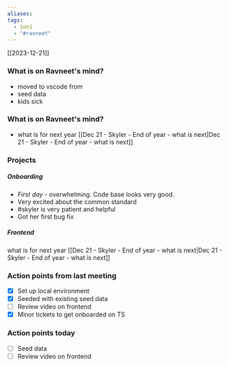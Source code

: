 ```yaml
---
aliases: 
tags:
  - 1on1
  - "#ravneet"
---
```

[[2023-12-21]]

### What is on Ravneet's mind?
* moved to vscode from
* seed data
* kids sick
### What is on Ravneet's mind?
* what is for next year [[Dec 21 - Skyler - End of year - what is next|Dec 21 - Skyler - End of year - what is next]]
### Projects

##### Onboarding
- *First day* - overwhelming. Code base looks very good.
- Very excited about the common standard
- #skyler is very patient and helpful
- Got her first bug fix
##### Frontend 
what is for next year [[Dec 21 - Skyler - End of year - what is next|Dec 21 - Skyler - End of year - what is next]]
### Action points from last meeting
- [x] Set up local environment
- [x] Seeded with existing seed data
- [ ] Review video on frontend
- [x] Minor tickets to get onboarded on TS
### Action points today
- [ ] Seed data
- [ ] Review video on frontend
